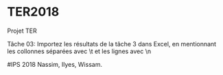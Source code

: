 # TER2018
Projet TER

Tâche 03:
Importez les résultats de la tâche 3 dans Excel, en mentionnant les collonnes séparées avec \t et les lignes avec \n

#IPS 2018
Nassim, Ilyes, Wissam.

